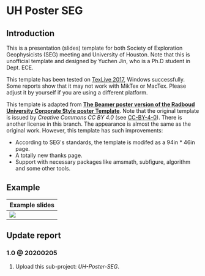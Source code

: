# UH Poster SEG

## Introduction

This is a presentation (slides) template for both Society of Exploration Geophysicists (SEG) meeting and University of Houston. Note that this is unofficial template and designed by Yuchen Jin, who is a Ph.D student in Dept. ECE.

This template has been tested on [TexLive 2017][texlive], Windows successfully. Some reports show that it may not work with MikTex or MacTex. Please adjust it by yourself if you are using a different platform.

This template is adapted from [**The Beamer poster version of the Radboud University Corporate Style poster Template**][poster-radboud]. Note that the original template is issued by *Creative Commons CC BY 4.0* (see [CC-BY-4-0][license-cc]). There is another license in this branch. The appearance is almost the same as the original work. However, this template has such improvements:

* According to SEG's standards, the template is modifed as a 94in * 46in page.
* A totally new thanks page.
* Support with necessary packages like amsmath, subfigure, algorithm and some other tools.

## Example

| Example slides |
| ----- |
| ![][ex-fig-1] |

## Update report

### 1.0 @ 20200205

1. Upload this sub-project: *UH-Poster-SEG*.

[license-cc]:https://github.com/cainmagi/UH-beamer-templates/blob/UH-Poster-SEG/CC-BY-4-0
[poster-radboud]:https://www.overleaf.com/latex/templates/the-beamer-poster-version-of-the-radboud-university-corporate-style-poster-template/mfddtqfwpspm
[texlive]:https://ctan.org/pkg/texlive
[ex-fig-1]:./display/uh-poster-seg.jpg
